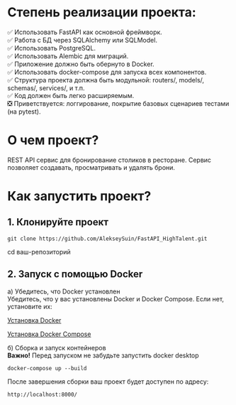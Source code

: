 # Степень реализации проекта:
:white_check_mark: Использовать FastAPI как основной фреймворк.</br>
:white_check_mark: Работа с БД через SQLAlchemy или SQLModel.</br>
:white_check_mark: Использовать PostgreSQL.</br>
:white_check_mark: Использовать Alembic для миграций.</br>
:white_check_mark: Приложение должно быть обернуто в Docker.</br>
:white_check_mark: Использовать docker-compose для запуска всех компонентов.</br>
:white_check_mark: Структура проекта должна быть модульной: routers/, models/, schemas/, services/, и т.п.</br>
:white_check_mark: Код должен быть легко расширяемым.</br>
:negative_squared_cross_mark: Приветствуется: логгирование, покрытие базовых сценариев тестами (на pytest).</br>

# О чем проект?
REST API сервис для бронирование столиков в ресторане. Сервис позволяет создавать, просматривать и удалять брони.

# Как запустить проект?
## 1. Клонируйте проект
```
git clone https://github.com/AlekseySuin/FastAPI_HighTalent.git
```
cd ваш-репозиторий


## 2. Запуск с помощью Docker

а) Убедитесь, что Docker установлен </br>
Убедитесь, что у вас установлены Docker и Docker Compose. Если нет, установите их:

[Установка Docker](https://docs.docker.com/get-started/get-docker/)

[Установка Docker Compose](https://docs.docker.com/compose/install/)

б) Сборка и запуск контейнеров </br>
**Важно!** Перед запуском не забудьте запустить docker desktop
```
docker-compose up --build
```
После завершения сборки ваш проект будет доступен по адресу:
```
http://localhost:8000/
```
